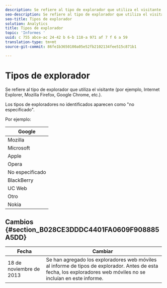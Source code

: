 ```yaml
---
description: Se refiere al tipo de explorador que utiliza el visitante (por ejemplo, Internet Explorer, Mozilla Firefox, Google Chrome, etc.).
seo-description: Se refiere al tipo de explorador que utiliza el visitante (por ejemplo, Internet Explorer, Mozilla Firefox, Google Chrome, etc.).
seo-title: Tipos de explorador
solution: Analytics
title: Tipos de explorador
topic: 'Informes '
uuid: c 755 abce-ac 24-42 b 6-b 118-a 971 af 7 f 6 a 59
translation-type: tm+mt
source-git-commit: 86fe1b3650100a05e52fb2102134fee515c871b1

---
```



# Tipos de explorador

Se refiere al tipo de explorador que utiliza el visitante (por ejemplo, Internet Explorer, Mozilla Firefox, Google Chrome, etc.).

Los tipos de exploradores no identificados aparecen como "no especificado".

Por ejemplo:

| Google |
|---|
| Mozilla |
| Microsoft |
| Apple |
| Opera |
| No especificado |
| BlackBerry |
| UC Web |
| Otro |
| Nokia |

## Cambios {#section_B028CE3DDDC4401FA0609F908885A5DD}

| Fecha | Cambiar |
|---|---|
| 18 de noviembre de 2013 | Se han agregado los exploradores web móviles al informe de tipos de explorador. Antes de esta fecha, los exploradores web móviles no se incluían en este informe. |

